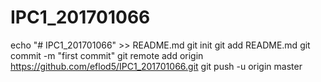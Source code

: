 # IPC1_201701066
echo "# IPC1_201701066" >> README.md
git init
git add README.md
git commit -m "first commit"
git remote add origin https://github.com/eflod5/IPC1_201701066.git
git push -u origin master
 
